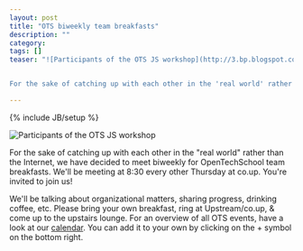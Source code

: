 ```yaml
---
layout: post
title: "OTS biweekly team breakfasts"
description: ""
category: 
tags: []
teaser: "![Participants of the OTS JS workshop](http://3.bp.blogspot.com/-iO7sozeftoQ/UBpUSpdiLrI/AAAAAAAAADk/Cpha4EP_r4k/s640/PANO_20120802_094543.jpg)


For the sake of catching up with each other in the 'real world' rather than the Internet, we have decided to meet biweekly for OpenTechSchool team breakfasts. We'll be meeting at 8:30 every other Thursday at co.up. You're invited to join us!"

---
```

{% include JB/setup %}

![Participants of the OTS JS workshop](http://3.bp.blogspot.com/-iO7sozeftoQ/UBpUSpdiLrI/AAAAAAAAADk/Cpha4EP_r4k/s640/PANO_20120802_094543.jpg)

For the sake of catching up with each other in the "real world" rather than the Internet, we have decided to meet biweekly for OpenTechSchool team breakfasts. We'll be meeting at 8:30 every other Thursday at co.up. You're invited to join us! 

We'll be talking about organizational matters, sharing progress, drinking coffee, etc. Please bring your own breakfast, ring at Upstream/co.up, & come up to the upstairs lounge.
For an overview of all OTS events, have a look at our [calendar](https://www.google.com/calendar/embed?src=opentechschool.org_9hrohnqlmbqh81eculubkd82fs%40group.calendar.google.com&ctz=Europe/Berlin). You can add it to your own by clicking on the + symbol on the bottom right.

